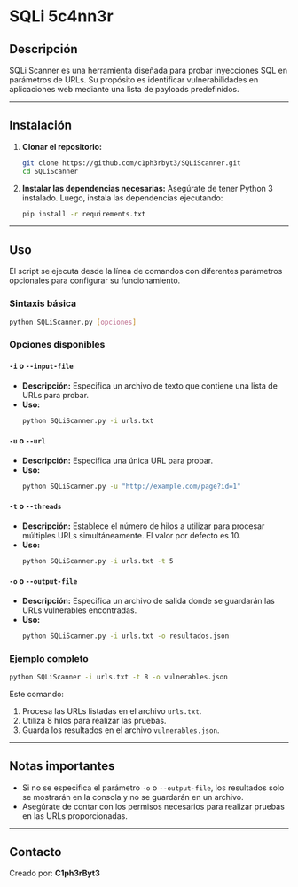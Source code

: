 # SQLi 5c4nn3r

## Descripción
SQLi Scanner es una herramienta diseñada para probar inyecciones SQL en parámetros de URLs. Su propósito es identificar vulnerabilidades en aplicaciones web mediante una lista de payloads predefinidos.

---

## Instalación

1. **Clonar el repositorio:**
   ```bash
   git clone https://github.com/c1ph3rbyt3/SQLiScanner.git
   cd SQLiScanner
   ```

2. **Instalar las dependencias necesarias:**
   Asegúrate de tener Python 3 instalado. Luego, instala las dependencias ejecutando:
   ```bash
   pip install -r requirements.txt
   ```

---

## Uso

El script se ejecuta desde la línea de comandos con diferentes parámetros opcionales para configurar su funcionamiento.

### Sintaxis básica
```bash
python SQLiScanner.py [opciones]
```

### Opciones disponibles

#### `-i` o `--input-file`
- **Descripción:** Especifica un archivo de texto que contiene una lista de URLs para probar.
- **Uso:**
  ```bash
  python SQLiScanner.py -i urls.txt
  ```

#### `-u` o `--url`
- **Descripción:** Especifica una única URL para probar.
- **Uso:**
  ```bash
  python SQLiScanner.py -u "http://example.com/page?id=1"
  ```

#### `-t` o `--threads`
- **Descripción:** Establece el número de hilos a utilizar para procesar múltiples URLs simultáneamente. El valor por defecto es 10.
- **Uso:**
  ```bash
  python SQLiScanner.py -i urls.txt -t 5
  ```

#### `-o` o `--output-file`
- **Descripción:** Especifica un archivo de salida donde se guardarán las URLs vulnerables encontradas.
- **Uso:**
  ```bash
  python SQLiScanner.py -i urls.txt -o resultados.json
  ```

### Ejemplo completo
```bash
python SQLiScanner -i urls.txt -t 8 -o vulnerables.json
```

Este comando:
1. Procesa las URLs listadas en el archivo `urls.txt`.
2. Utiliza 8 hilos para realizar las pruebas.
3. Guarda los resultados en el archivo `vulnerables.json`.

---

## Notas importantes
- Si no se especifica el parámetro `-o` o `--output-file`, los resultados solo se mostrarán en la consola y no se guardarán en un archivo.
- Asegúrate de contar con los permisos necesarios para realizar pruebas en las URLs proporcionadas.

---

## Contacto

Creado por: **C1ph3rByt3**
